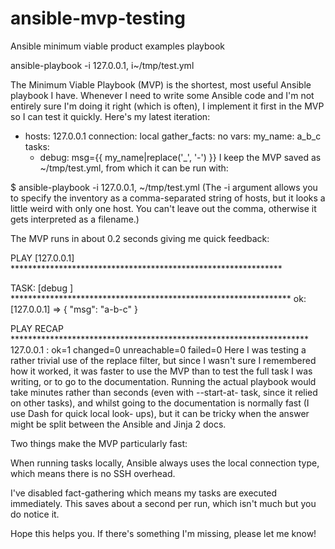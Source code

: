# ansible-mvp-testing
Ansible minimum viable product examples playbook 

ansible-playbook -i 127.0.0.1, i~/tmp/test.yml

The Minimum Viable Playbook (MVP) is the shortest, most useful Ansible playbook I have. Whenever I need to write some Ansible code and I'm not entirely sure I'm doing it right (which is often), I implement it first in the MVP so I can test it quickly. Here's my latest iteration:

- hosts: 127.0.0.1
  connection: local
  gather_facts: no
  vars:
    my_name: a_b_c
  tasks:
    - debug: msg={{ my_name|replace('_', '-') }}
I keep the MVP saved as ~/tmp/test.yml, from which it can be run with:

$ ansible-playbook -i 127.0.0.1, ~/tmp/test.yml
(The -i argument allows you to specify the inventory as a comma-separated string of hosts, but it looks a little weird with only one host. You can't leave out the comma, otherwise it gets interpreted as a filename.)

The MVP runs in about 0.2 seconds giving me quick feedback:

PLAY [127.0.0.1] **************************************************************

TASK: [debug ] ****************************************************************
ok: [127.0.0.1] => {
    "msg": "a-b-c"
}

PLAY RECAP ********************************************************************
127.0.0.1                  : ok=1    changed=0    unreachable=0    failed=0
Here I was testing a rather trivial use of the replace filter, but since I wasn't sure I remembered how it worked, it was faster to use the MVP than to test the full task I was writing, or to go to the documentation. Running the actual playbook would take minutes rather than seconds (even with --start-at- task, since it relied on other tasks), and whilst going to the documentation is normally fast (I use Dash for quick local look- ups), but it can be tricky when the answer might be split between the Ansible and Jinja 2 docs.

Two things make the MVP particularly fast:

When running tasks locally, Ansible always uses the local connection type, which means there is no SSH overhead.

I've disabled fact-gathering which means my tasks are executed immediately. This saves about a second per run, which isn't much but you do notice it.

Hope this helps you. If there's something I'm missing, please let me know!

